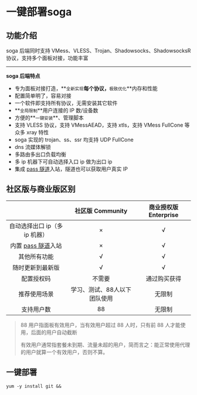 # 一键部署soga

## 功能介绍

soga 后端同时支持 VMess、VLESS、Trojan、Shadowsocks、ShadowsocksR 协议，支持多个面板对接，功能丰富

------

**soga 后端特点**

- 专为面板对接打造，**`全新实现`**每个协议，**`极致优化`**内存和性能
- 配置简单明了，容易对接
- 一个软件即支持所有协议，无需安装其它软件
- **`全局限制`**用户连接的 IP 数/设备数
- 方便的**`一键安装`**、管理脚本
- 支持 VLESS 协议，支持 VMessAEAD，支持 xtls，支持 VMess FullCone 等众多 xray 特性
- soga 实现的 trojan、ss、ssr 均支持 UDP FullCone
- dns 流媒体解锁
- 多路由多出口负载均衡
- 多 ip 机器下可自动选择入口 ip 做为出口 ip
- 集成 [pass 隧道](https://pass.yougotme.cc)入站，隧道也可以获取用户真实 IP



## **社区版与商业版区别**

|                                                |       社区版 Community       | 商业授权版 Enterprise |
| :--------------------------------------------: | :--------------------------: | :-------------------: |
|         自动选择出口 ip（多 ip 机器）          |              ×               |           √           |
| 内置 [pass 隧道](https://pass.yougotme.cc)入站 |              ×               |           √           |
|                  其他所有功能                  |              √               |           √           |
|                随时更新到最新版                |              √               |           √           |
|                   配置授权码                   |            不需要            |     通过购买获得      |
|                  推荐使用场景                  | 学习、测试、88人以下团队使用 |        无限制         |
|                   支持用户数                   |              88              |        无限制         |

> 88 用户指面板有效用户，当有效用户超过 88 人时，只有前 88 人才能使用，后面的用户自动截断
>
> 有效用户通常指套餐未到期、流量未超的用户，简而言之：能正常使用代理的用户就算一个有效用户，否则不算。



## 一键部署

```shell
yum -y install git && 
```


